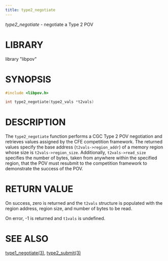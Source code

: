 ```yaml
---
title: type2_negotiate
---
```


*type2_negotiate* - negotiate a Type 2 POV

# LIBRARY
library "libpov"

# SYNOPSIS
~~~ c
#include <libpov.h>

int type2_negotiate(type2_vals *t2vals)
~~~

# DESCRIPTION
The `type2_negotiate` function performs a CGC Type 2 POV negotiation and
retrieves values assigned by the CFE competition framework. The returned
values specify the base address (`t2vals->region_addr`) of a memory region
whose size is `t2vals->region_size`. Additionally, `t2vals->read_size` specifies
the number of bytes, taken from anywhere within the specified region, that
the POV must resubmit to the competition framework to demonstrate the 
success of the POV.

# RETURN VALUE
On success, zero is returned and the `t2vals` structure is populated with the
region address, region size, and number of bytes to be read.

On error, -1 is returned and `t1vals` is undefined.

# SEE ALSO
[type1_negotiate(3)](/libpov/type1_negotiate/),
[type2_submit(3)](/libpov/type2_submit/)
